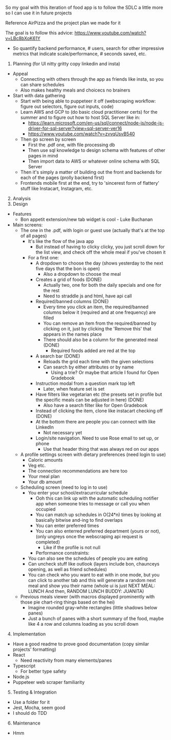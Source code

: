So my goal with this iteration of food app is to follow the SDLC a little more so I can use it in future projects

Reference AirPizza and the project plan we made for it

The goal is to follow this advice: https://www.youtube.com/watch?v=LBc8bXoK61Y
- So quantify backend performance, # users, search for other impressive metrics that indicate scale/performance, # seconds saved, etc.

1. Planning (for UI nitty gritty copy linkedin and insta)
- Appeal
  - Connecting with others through the app as friends like insta, so you can share schedules
  - Also makes healthy meals and choicecs no brainers
- Start with data gathering
  - Start with being able to puppeteer it off (webscraping workflow: figure out selectors, figure out inputs, code)
  - Learn AWS and GCP to (do basic cloud practitioner certs) for the summer and to figure out how to host SQL Server like in: 
    - https://learn.microsoft.com/en-us/sql/connect/node-js/node-js-driver-for-sql-server?view=sql-server-ver16
    - https://www.youtube.com/watch?v=zvvqUsvB540
  - Then go screen by screen
    - First the .pdf one, with file processing db
    - Then use sql knowledge to design schema with features of other pages in mind
    - Then import data to AWS or whatever online schema with SQL Server
  - Then it's simply a matter of building out the front and backends for each of the pages (prolly backend first)
   - Frontends mobile first at the end, try to 'sincerest form of flattery' stuff like Instacart, Instagram, etc.
2. Analysis
3. Design
- Features
  - Bon appetit extension/new tab widget is cool - Luke Buchanan
- Main screens: 
  - The one in the .pdf, with login or guest use (actually that's at the top of all pages)
    - It's like the flow of the java app
      - But instead of having to clicky clicky, you just scroll down for the list view, and check off the whole meal if you've chosen it
    - For a first one: 
      - A dropdown to choose the day (shows yesterday to the next five days that the bon is open)
        - Also a dropdown to choose the meal
      - Creates a grid of foods (DONE)
        - Actually two, one for both the daily specials and one for the rest
        - Need to straddle js and html, have api call
      - Required/banned columns (DONE)
        - Every time you click an item, the required/banned columns below it (required and at one frequency) are filled
        - You can remove an item from the required/banned by clicking on it, just by clicking the 'Remove this' that appears in the names place
        - There should also be a column for the generated meal (DONE)
          - Required foods added are red at the top
      - A search bar (DONE)
        - Reloads the grid each time with the given selections
        - Can search by either attributes or by name
          - Using a trie? Or maybe that article I found for Open Gradebook
      - Instruction modal from a question mark top left
        - Later, when feature set is set
      - Have filters like vegetarian etc (the presets set in profile but the specific meals can be adjusted in here) (DONE)
        - Also have a search filter like for Open Gradebook
      - Instead of clicking the item, clone like instacart checking off (DONE)
      - At the bottom there are people you can connect with like LinkedIn
        - Not necessary yet
      - Login/site navigation. Need to use Rose email to set up, or phone
        - Use that header thing that was always red on our apps
  - A profile settings screen with dietary preferences (need login to use)
    - Caloric amounts
    - Veg etc.
    - The connection recommendations are here too
    - Your meal plan
    - Your db amount
  - Scheduling screen (need to log in to use)
    - You enter your school/extracurricular schedule
      - Ooh this can link up with the automatic scheduling notifier app when someone tries to message or call you when occupied
      - You can match up schedules in O(24*n) times by looking at basically bitwise and-ing to find overlaps
      - You can enter preferred times
      - You can also enterred preferred department (yours or not), (only ungreys once the webscraping api request is completed)
        - Like if the profile is not null
      - Performance constraints: 
    - You can also see the schedules of people you are eating
    - Can uncheck stuff like outlook (layers include bon, chaunceys opening, as well as friend schedules)
    - You can check who you want to eat with in one mode, but you can click to another tab and this will generate a random next meal and show you their name (whole ui is just NEXT MEAL: LUNCH And then, RANDOM LUNCH BUDDY: JUANITA)
  - Previous meals viewer (with macros displayed prominently with those pie chart-ring things based on the hei)
    - Imagine rounded gray-white rectangles (little shadows below panes)
    - Just a bunch of panes with a short summary of the food, maybe like 4 a row and columns loading as you scroll down
4. Implementation
- Have a good readme to prove good documentation (copy similar projects' formatting)
- React
  - Need reactivity from many elements/panes
- Typescript
  - For better type safety
- Node.js
 - Puppeteer web scraper familiarity
5. Testing & Integration
- Use a folder for it
- Jest, Mocha, seem good
- I should do TDD
6. Maintenance
- Hmm
